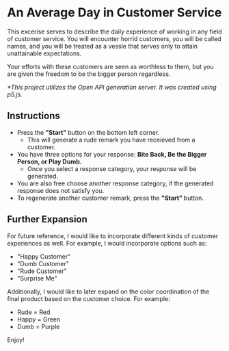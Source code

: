 # An Average Day in Customer Service

This excerise serves to describe the daily experience of working in any field of customer service. You will encounter horrid customers, you will be called names, and you will be treated as a vessle that serves only to attain unattainable expectations. 

Your efforts with these customers are seen as worthless to them, but you are given the freedom to be the bigger person regardless. 

<i>*This project utilizes the Open API generation server. It was created using p5.js.</i>

## Instructions
- Press the <strong> "Start" </strong> button on the bottom left corner. 
  - This will generate a rude remark you have receieved from a customer. 
- You have three options for your response: <strong> Bite Back, Be the Bigger Person, or Play Dumb. </strong>
  - Once you select a response category, your response will be generated. 
- You are also free choose another response category, if the generated response does not satisfy you. 
- To regenerate another customer remark, press the <strong> "Start" </strong> button. 

## Further Expansion
For future reference, I would like to incorporate different kinds of customer experiences as well. For example, I would incorporate options such as:
- "Happy Customer" 
- "Dumb Customer" 
- "Rude Customer" 
- "Surprise Me" 

Additionally, I would like to later expand on the color coordination of the final product based on the customer choice. For example:
- Rude = Red
- Happy = Green
- Dumb = Purple

Enjoy!

